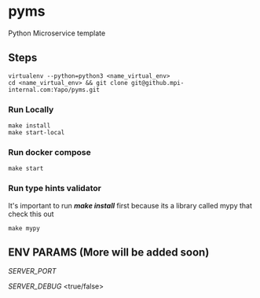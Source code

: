 # pyms
Python Microservice template

## Steps
```
virtualenv --python=python3 <name_virtual_env>
cd <name_virtual_env> && git clone git@github.mpi-internal.com:Yapo/pyms.git
```

### Run Locally
```
make install
make start-local
```

### Run docker compose
```
make start
```

### Run type hints validator

It's important to run ***make install*** first because its a library called mypy that check this out

```
make mypy
```


## ENV PARAMS (More will be added soon)

*SERVER_PORT* <num>
  
*SERVER_DEBUG* <true/false>
